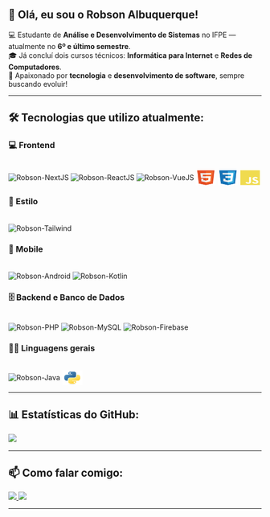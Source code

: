 ## 👋 Olá, eu sou o Robson Albuquerque!  

💻 Estudante de **Análise e Desenvolvimento de Sistemas** no IFPE — atualmente no **6º e último semestre**.  
🎓 Já concluí dois cursos técnicos: **Informática para Internet** e **Redes de Computadores**.  
🚀 Apaixonado por **tecnologia** e **desenvolvimento de software**, sempre buscando evoluir!  

---

## 🛠️ Tecnologias que utilizo atualmente:  

### 💻 Frontend  
<div style="display: inline_block"><br>  
  <img align="center" alt="Robson-NextJS" height="30" width="40" src="https://cdn.jsdelivr.net/gh/devicons/devicon/icons/nextjs/nextjs-original.svg" />
  <img align="center" alt="Robson-ReactJS" height="30" width="40" src="https://cdn.jsdelivr.net/gh/devicons/devicon/icons/react/react-original.svg" />
  <img align="center" alt="Robson-VueJS" height="30" width="40" src="https://cdn.jsdelivr.net/gh/devicons/devicon/icons/vuejs/vuejs-original.svg" />
  <img align="center" alt="Robson-HTML" height="30" width="40" src="https://raw.githubusercontent.com/devicons/devicon/master/icons/html5/html5-original.svg">
  <img align="center" alt="Robson-CSS" height="30" width="40" src="https://raw.githubusercontent.com/devicons/devicon/master/icons/css3/css3-original.svg">
  <img align="center" alt="Robson-JS" height="30" width="40" src="https://raw.githubusercontent.com/devicons/devicon/master/icons/javascript/javascript-plain.svg">
</div>

### 🎨 Estilo  
<div style="display: inline_block"><br>  
  <img align="center" alt="Robson-Tailwind" height="30" width="40" src="https://cdn.jsdelivr.net/gh/devicons/devicon/icons/tailwindcss/tailwindcss-original.svg" />
</div>

### 📱 Mobile  
<div style="display: inline_block"><br>  
  <img align="center" alt="Robson-Android" height="30" width="40" src="https://cdn.jsdelivr.net/gh/devicons/devicon/icons/android/android-original.svg" />
  <img align="center" alt="Robson-Kotlin" height="30" width="40" src="https://cdn.jsdelivr.net/gh/devicons/devicon/icons/kotlin/kotlin-original.svg" />
</div>

### 🗄️ Backend e Banco de Dados  
<div style="display: inline_block"><br>  
  <img align="center" alt="Robson-PHP" height="30" width="40" src="https://cdn.jsdelivr.net/gh/devicons/devicon/icons/php/php-original.svg" />
  <img align="center" alt="Robson-MySQL" height="30" width="40" src="https://cdn.jsdelivr.net/gh/devicons/devicon/icons/mysql/mysql-original.svg" />
  <img align="center" alt="Robson-Firebase" height="30" width="40" src="https://cdn.jsdelivr.net/gh/devicons/devicon/icons/firebase/firebase-plain.svg" />
</div>

### 🧑‍💻 Linguagens gerais  
<div style="display: inline_block"><br>  
  <img align="center" alt="Robson-Java" height="30" width="40" src="https://cdn.jsdelivr.net/gh/devicons/devicon/icons/java/java-original.svg" />
  <img align="center" alt="Robson-Python" height="30" width="40" src="https://raw.githubusercontent.com/devicons/devicon/master/icons/python/python-original.svg">
</div>

---

## 📊 Estatísticas do GitHub:  

<div align="left">
  <a href="https://github.com/robsonalbuquerquedev">
    <img height="180em" src="https://github-readme-stats.vercel.app/api/top-langs/?username=robsonalbuquerquedev&layout=compact&langs_count=7&theme=dracula"/>
  </a>
</div>

---

## 📫 Como falar comigo:

<a href="mailto:robalbuquerque98@gmail.com" target="_blank">
  <img src="https://img.shields.io/badge/-Gmail-%23333?style=for-the-badge&logo=gmail&logoColor=white">
</a>
<a href="https://www.linkedin.com/in/robson-monteiro-de-albuquerque-8b3853230" target="_blank">
  <img src="https://img.shields.io/badge/-LinkedIn-%230077B5?style=for-the-badge&logo=linkedin&logoColor=white">
</a>

---
